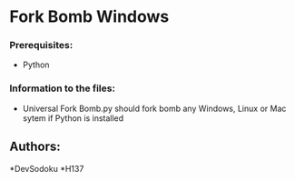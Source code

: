 # Fork Bomb Windows

### Prerequisites:
* Python

### Information to the files:
* Universal Fork Bomb.py should fork bomb any Windows, Linux or Mac sytem if Python is installed

## Authors:
*DevSodoku
*H137
